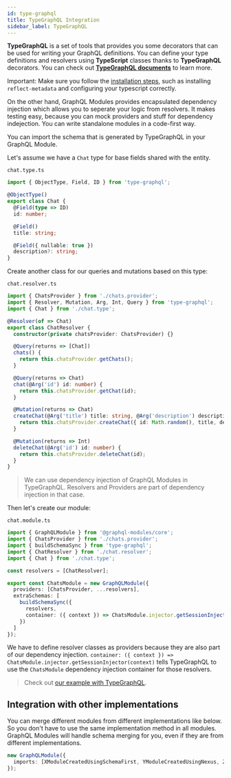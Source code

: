 ```yaml
---
id: type-graphql
title: TypeGraphQL Integration
sidebar_label: TypeGraphQL
---
```


**TypeGraphQL** is a set of tools that provides you some decorators that can be used for writing your GraphQL definitions.
You can define your type definitions and resolvers using **TypeScript** classes thanks to **TypeGraphQL** decorators.
You can check out **[TypeGraphQL documents](https://typegraphql.com/)** to learn more.

Important: Make sure you follow the [installation steps](https://typegraphql.com/docs/installation.html), such as installing `reflect-metadata` and configuring your typescript correctly.

On the other hand, GraphQL Modules provides encapsulated dependency injection which allows you to seperate your logic from resolvers.
It makes testing easy, because you can mock providers and stuff for dependency indejection.
You can write standalone modules in a code-first way.

You can import the schema that is generated by TypeGraphQL in your GraphQL Module.

Let's assume we have a `Chat` type for base fields shared with the entity.

`chat.type.ts`

```typescript
import { ObjectType, Field, ID } from 'type-graphql';

@ObjectType()
export class Chat {
  @Field(type => ID)
  id: number;

  @Field()
  title: string;

  @Field({ nullable: true })
  description?: string;
}
```

Create another class for our queries and mutations based on this type:

`chat.resolver.ts`

```typescript
import { ChatsProvider } from './chats.provider';
import { Resolver, Mutation, Arg, Int, Query } from 'type-graphql';
import { Chat } from './chat.type';

@Resolver(of => Chat)
export class ChatResolver {
  constructor(private chatsProvider: ChatsProvider) {}

  @Query(returns => [Chat])
  chats() {
    return this.chatsProvider.getChats();
  }

  @Query(returns => Chat)
  chat(@Arg('id') id: number) {
    return this.chatsProvider.getChat(id);
  }

  @Mutation(returns => Chat)
  createChat(@Arg('title') title: string, @Arg('description') description: string) {
    return this.chatsProvider.createChat({ id: Math.random(), title, description });
  }

  @Mutation(returns => Int)
  deleteChat(@Arg('id') id: number) {
    return this.chatsProvider.deleteChat(id);
  }
}
```

> We can use dependency injection of GraphQL Modules in TypeGraphQL. Resolvers and Providers are part of dependency injection in that case.

Then let's create our module:

`chat.module.ts`

```typescript
import { GraphQLModule } from '@graphql-modules/core';
import { ChatsProvider } from './chats.provider';
import { buildSchemaSync } from 'type-graphql';
import { ChatResolver } from './chat.resolver';
import { Chat } from './chat.type';

const resolvers = [ChatResolver];

export const ChatsModule = new GraphQLModule({
  providers: [ChatsProvider, ...resolvers],
  extraSchemas: [
    buildSchemaSync({
      resolvers,
      container: ({ context }) => ChatsModule.injector.getSessionInjector(context)
    })
  ]
});
```

We have to define resolver classes as providers because they are also part of our dependency injection.
`container: ({ context }) => ChatsModule.injector.getSessionInjector(context)` tells TypeGraphQL to use the `ChatsModule` dependency injection container for those resolvers.

> Check out [our example with TypeGraphQL](https://github.com/ardatan/TypeGraphQLModules).

## Integration with other implementations

You can merge different modules from different implementations like below.
So you don't have to use the same implementation method in all modules.
GraphQL Modules will handle schema merging for you, even if they are from different implementations.

```typescript
new GraphQLModule({
  imports: [XModuleCreatedUsingSchemaFirst, YModuleCreatedUsingNexus, ZModuleCreatedUsingTypeGraphQL]
});
```
